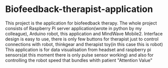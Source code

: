 # Biofeedback-therapist-application
This project is the application for biofeedback therapy. 
The whole project consists of Raspberry Pi server application(wrote in python by my colleague), Arduino robot, this application and MindWave Mobile2.
Interface design is easy to use, there is only few buttons for therapist just to control connections with robot, 
thinkgear and therapist toy(in this case this is robot)
This application is for data visualisation from headset and raspberry pi sensors(at this moment there is only pulse sensor working) 
and also for controlling the robot speed that bundles whith patient "Attention Value"

